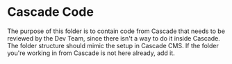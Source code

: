 # Cascade Code

The purpose of this folder is to contain code from Cascade that needs to be reviewed by the Dev Team, since there isn't a way to do it inside Cascade. The folder structure should mimic the setup in Cascade CMS. If the folder you're working in from Cascade is not here already, add it.